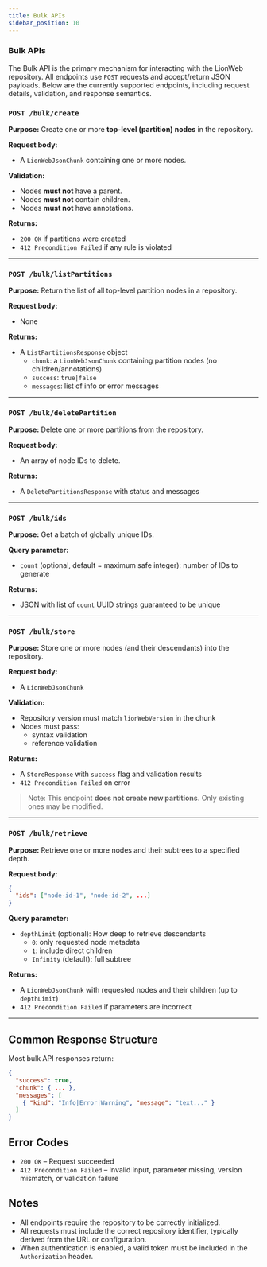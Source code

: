 ```yaml
---
title: Bulk APIs
sidebar_position: 10
---
```


### Bulk APIs

The Bulk API is the primary mechanism for interacting with the LionWeb repository. All endpoints use `POST` requests and accept/return JSON payloads. Below are the currently supported endpoints, including request details, validation, and response semantics.

### `POST /bulk/create`

**Purpose:** Create one or more **top-level (partition) nodes** in the repository.

**Request body:**
- A `LionWebJsonChunk` containing one or more nodes.

**Validation:**
- Nodes **must not** have a parent.
- Nodes **must not** contain children.
- Nodes **must not** have annotations.

**Returns:**
- `200 OK` if partitions were created
- `412 Precondition Failed` if any rule is violated

---

### `POST /bulk/listPartitions`

**Purpose:** Return the list of all top-level partition nodes in a repository.

**Request body:**
- None

**Returns:**
- A `ListPartitionsResponse` object
  - `chunk`: a `LionWebJsonChunk` containing partition nodes (no children/annotations)
  - `success`: `true|false`
  - `messages`: list of info or error messages

---

### `POST /bulk/deletePartition`

**Purpose:** Delete one or more partitions from the repository.

**Request body:**
- An array of node IDs to delete.

**Returns:**
- A `DeletePartitionsResponse` with status and messages

---

### `POST /bulk/ids`

**Purpose:** Get a batch of globally unique IDs.

**Query parameter:**
- `count` (optional, default = maximum safe integer): number of IDs to generate

**Returns:**
- JSON with list of `count` UUID strings guaranteed to be unique

---

### `POST /bulk/store`

**Purpose:** Store one or more nodes (and their descendants) into the repository.

**Request body:**
- A `LionWebJsonChunk`

**Validation:**
- Repository version must match `lionWebVersion` in the chunk
- Nodes must pass:
  - syntax validation
  - reference validation

**Returns:**
- A `StoreResponse` with `success` flag and validation results
- `412 Precondition Failed` on error

> Note: This endpoint **does not create new partitions**. Only existing ones may be modified.

---

### `POST /bulk/retrieve`

**Purpose:** Retrieve one or more nodes and their subtrees to a specified depth.

**Request body:**
```json
{
  "ids": ["node-id-1", "node-id-2", ...]
}
```

**Query parameter:**
- `depthLimit` (optional): How deep to retrieve descendants
  - `0`: only requested node metadata
  - `1`: include direct children
  - `Infinity` (default): full subtree

**Returns:**
- A `LionWebJsonChunk` with requested nodes and their children (up to `depthLimit`)
- `412 Precondition Failed` if parameters are incorrect

---

## Common Response Structure

Most bulk API responses return:

```json
{
  "success": true,
  "chunk": { ... },
  "messages": [
    { "kind": "Info|Error|Warning", "message": "text..." }
  ]
}
```

## Error Codes

- `200 OK` – Request succeeded
- `412 Precondition Failed` – Invalid input, parameter missing, version mismatch, or validation failure

## Notes

- All endpoints require the repository to be correctly initialized.
- All requests must include the correct repository identifier, typically derived from the URL or configuration.
- When authentication is enabled, a valid token must be included in the `Authorization` header.